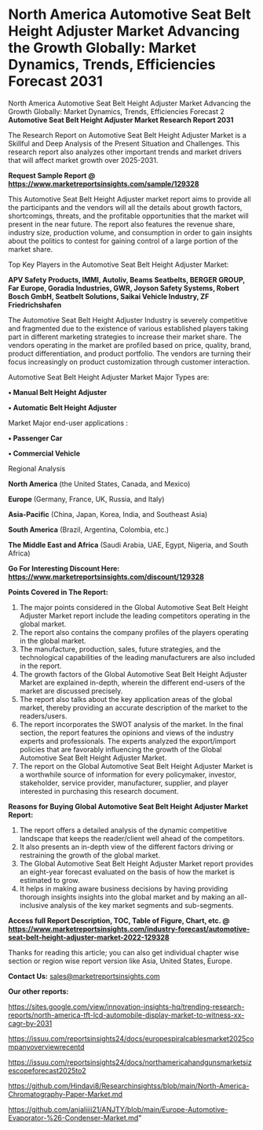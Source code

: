 # North America Automotive Seat Belt Height Adjuster Market Advancing the Growth Globally: Market Dynamics, Trends, Efficiencies Forecast 2031
North America Automotive Seat Belt Height Adjuster Market Advancing the Growth Globally: Market Dynamics, Trends, Efficiencies Forecast 2
<strong>Automotive Seat Belt Height Adjuster Market Research Report 2031</strong>

The Research Report on Automotive Seat Belt Height Adjuster Market is a Skillful and Deep Analysis of the Present Situation and Challenges. This research report also analyzes other important trends and market drivers that will affect market growth over 2025-2031.

<strong>Request Sample Report @ <a href=https://www.marketreportsinsights.com/sample/129328>https://www.marketreportsinsights.com/sample/129328</a></strong>

This Automotive Seat Belt Height Adjuster market report aims to provide all the participants and the vendors will all the details about growth factors, shortcomings, threats, and the profitable opportunities that the market will present in the near future. The report also features the revenue share, industry size, production volume, and consumption in order to gain insights about the politics to contest for gaining control of a large portion of the market share.

Top Key Players in the Automotive Seat Belt Height Adjuster Market:

<strong>APV Safety Products, IMMI, Autoliv, Beams Seatbelts, BERGER GROUP, Far Europe, Goradia Industries, GWR, Joyson Safety Systems, Robert Bosch GmbH, Seatbelt Solutions, Saikai Vehicle Industry, ZF Friedrichshafen</strong>

The Automotive Seat Belt Height Adjuster Industry is severely competitive and fragmented due to the existence of various established players taking part in different marketing strategies to increase their market share. The vendors operating in the market are profiled based on price, quality, brand, product differentiation, and product portfolio. The vendors are turning their focus increasingly on product customization through customer interaction.

Automotive Seat Belt Height Adjuster Market Major Types are:

<strong>• Manual Belt Height Adjuster

• Automatic Belt Height Adjuster</strong>

Market Major end-user applications :

<strong>• Passenger Car

• Commercial Vehicle</strong>

Regional Analysis

</u><strong><b>North America</b></strong> (the United States, Canada, and Mexico)

<strong><b>Europe </b></strong>(Germany, France, UK, Russia, and Italy)

<strong><b>Asia-Pacific</b></strong> (China, Japan, Korea, India, and Southeast Asia)

<strong><b>South America</b></strong> (Brazil, Argentina, Colombia, etc.)

<strong><b>The Middle East and Africa</b></strong> (Saudi Arabia, UAE, Egypt, Nigeria, and South Africa)

<strong>Go For Interesting Discount Here: <a href=https://www.marketreportsinsights.com/discount/129328>https://www.marketreportsinsights.com/discount/129328</a></strong>

<strong>Points Covered in The Report:</strong>
<ol>
  <li>The major points considered in the Global Automotive Seat Belt Height Adjuster Market report include the leading competitors operating in the global market.</li>
  <li>The report also contains the company profiles of the players operating in the global market.</li>
  <li>The manufacture, production, sales, future strategies, and the technological capabilities of the leading manufacturers are also included in the report.</li>
  <li>The growth factors of the Global Automotive Seat Belt Height Adjuster Market are explained in-depth, wherein the different end-users of the market are discussed precisely.</li>
  <li>The report also talks about the key application areas of the global market, thereby providing an accurate description of the market to the readers/users.</li>
  <li>The report incorporates the SWOT analysis of the market. In the final section, the report features the opinions and views of the industry experts and professionals. The experts analyzed the export/import policies that are favorably influencing the growth of the Global Automotive Seat Belt Height Adjuster Market.</li>
  <li>The report on the Global Automotive Seat Belt Height Adjuster Market is a worthwhile source of information for every policymaker, investor, stakeholder, service provider, manufacturer, supplier, and player interested in purchasing this research document.</li>
</ol>
<strong>Reasons for Buying Global Automotive Seat Belt Height Adjuster Market Report:</strong>

<ol>
  <li>The report offers a detailed analysis of the dynamic competitive landscape that keeps the reader/client well ahead of the competitors.</li>
  <li>It also presents an in-depth view of the different factors driving or restraining the growth of the global market.</li>
  <li>The Global Automotive Seat Belt Height Adjuster Market report provides an eight-year forecast evaluated on the basis of how the market is estimated to grow.</li>
  <li>It helps in making aware business decisions by having providing thorough insights insights into the global market and by making an all-inclusive analysis of the key market segments and sub-segments.</li>
</ol>
<strong>Access full Report Description, TOC, Table of Figure, Chart, etc. @ <a href=https://www.marketreportsinsights.com/industry-forecast/automotive-seat-belt-height-adjuster-market-2022-129328>https://www.marketreportsinsights.com/industry-forecast/automotive-seat-belt-height-adjuster-market-2022-129328</a></strong>


Thanks for reading this article; you can also get individual chapter wise section or region wise report version like Asia, United States, Europe.

<strong>Contact Us:</strong>
sales@marketreportsinsights.com

<strong>Our other reports:</strong>

<a href=https://sites.google.com/view/innovation-insights-hq/trending-research-reports/north-america-tft-lcd-automobile-display-market-to-witness-xx-cagr-by-2031>https://sites.google.com/view/innovation-insights-hq/trending-research-reports/north-america-tft-lcd-automobile-display-market-to-witness-xx-cagr-by-2031</a>

<a href=https://issuu.com/reportsinsights24/docs/europespiralcablesmarket2025companyoverviewrecentd>https://issuu.com/reportsinsights24/docs/europespiralcablesmarket2025companyoverviewrecentd</a>

<a href=https://issuu.com/reportsinsights24/docs/northamericahandgunsmarketsizescopeforecast2025to2>https://issuu.com/reportsinsights24/docs/northamericahandgunsmarketsizescopeforecast2025to2</a>

<a href=https://github.com/Hindavi8/Researchinsightss/blob/main/North-America-Chromatography-Paper-Market.md>https://github.com/Hindavi8/Researchinsightss/blob/main/North-America-Chromatography-Paper-Market.md</a>

<a href=https://github.com/anjaliiii21/ANJTY/blob/main/Europe-Automotive-Evaporator-%26-Condenser-Market.md>https://github.com/anjaliiii21/ANJTY/blob/main/Europe-Automotive-Evaporator-%26-Condenser-Market.md</a>"
